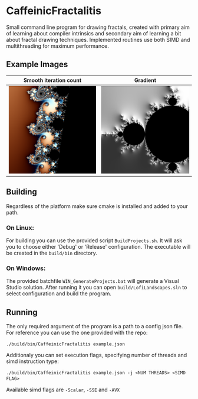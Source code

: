 # CaffeinicFractalitis

Small command line program for drawing fractals, created with primary aim of learning about compiler intrinsics and secondary aim of learning a bit about fractal drawing techniques. Implemented routines use both SIMD and multithreading for maximum performance.

## Example Images

| Smooth iteration count | Gradient |
| ------------ | ------------- |
| ![alt text](https://github.com/Langwedocjusz/CaffeinicFractalitis/blob/main/img/SmoothIter.png?raw=true) | ![alt text](https://github.com/Langwedocjusz/CaffeinicFractalitis/blob/main/img/Gradient.png?raw=true) | 

## Building 
Regardless of the platform make sure cmake is installed and added to your path.

### On Linux:
For building you can use the provided script `BuildProjects.sh`. It will ask you to choose either 'Debug' or 'Release' configuration. The executable will be created in the `build/bin` directory.
  
### On Windows:
The provided batchfile `WIN_GenerateProjects.bat` will generate a Visual Studio solution.
After running it you can open `build/LofiLandscapes.sln` to select configuration and build the program.

## Running
The only required argument of the program is a path to a config json file. For reference you can use the one provided with the repo:

	./build/bin/CaffeinicFractalitis example.json

Additionaly you can set execution flags, specifying number of threads and simd instruction type:

	./build/bin/CaffeinicFractalitis example.json -j <NUM THREADS> <SIMD FLAG>

Available simd flags are `-Scalar`, `-SSE` and `-AVX`

